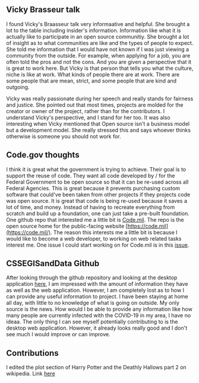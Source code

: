 
## Vicky Brasseur talk ##
I found Vicky's Braasseur talk very informaative and helpful. She brought a lot to the table including insider's information. Information like what it is actually like to participate in an open source communitiy. She brought a lot of insight as to what communities are like and the types of people to expect. She told me information that I would have not known if I was just viewing a community from the outside. For example, when applying for a job, you are often told the pros and not the cons. And you are given a perspective that it is great to work here. But Vicky is that person that tells you what the culture, niche is like at work. What kinds of people there are at work. There are some people that are mean, strict, and some people that are kind and outgoing. 

Vicky was really passionate during her speech and really stands for fairness and justice. She pointed out that most times, projects are molded for the creator or owner of the project, rather than for the contributors. I understand Vicky's perspective, and I stand for her too. It was also interesting when Vicky mentioned that Open source isn't a business model but a development model. She really stressed this and says whoever thinks otherwise is someone you should not work for. 

## Code.gov thoughts ##
I think it is great what the government is trying to achieve. Their goal is to support the reuse of code. They want all code developed by / for the Federal Government to be open source so that it can be re-used across all Federal Agencies. This is great because it prevents purchasing custom software that could've been taken from other projects if they projects code was open source. It is great that code is being re-used because it saves a lot of time, and money. Instead of having to recreate everything from scratch and build up a foundation, one can just take a pre-built foundation. One github repo that interested me a little bit is [Code.mil](https://github.com/Code-dot-mil/code.mil). The repo is the open source home for the public-facing website [https://code.mil](https://code.mil/). The reason this interests me a little bit is because I would like to become a web developer, to working on web related tasks interest me. One issue I could start working on for Code.mil is in this [issue](https://github.com/Code-dot-mil/code.mil/issues/240).

## CSSEGISandData Github ##
After looking through the github repository and looking at the desktop application [here](https://www.arcgis.com/apps/opsdashboard/index.html#/bda7594740fd40299423467b48e9ecf6), I am impressed with the amount of information they have as well as the web application. However, I am completely lost as to how I can provide any useful information to project. I have been staying at home all day, with little to no knowledge of what is going on outside. My only source is the news. How would I be able to provide any information like how many people are currently infected with the COVID-19 in my area, I have no ideaa. The only thing I can see myself potentially contributing to is the desktop web application. However, it already looks really good and I don't see much I would improve or can improve. 

## Contributions ##
I edited the plot section of Harry Potter and the Deathly Hallows part 2 on wikipedia.
Link [here](https://en.wikipedia.org/w/index.php?title=Harry_Potter_and_the_Deathly_Hallows_%E2%80%93_Part_2&oldid=953180620)

